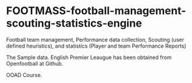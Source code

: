 # FOOTMASS-football-management-scouting-statistics-engine
Football team management, Performance data collection, Scouting (user defined heuristics), and statistics (Player and team Performance Reports)

The Sample data. English Premier Leaugue has been obtained from Openfootball at Github. 

OOAD Course. 
